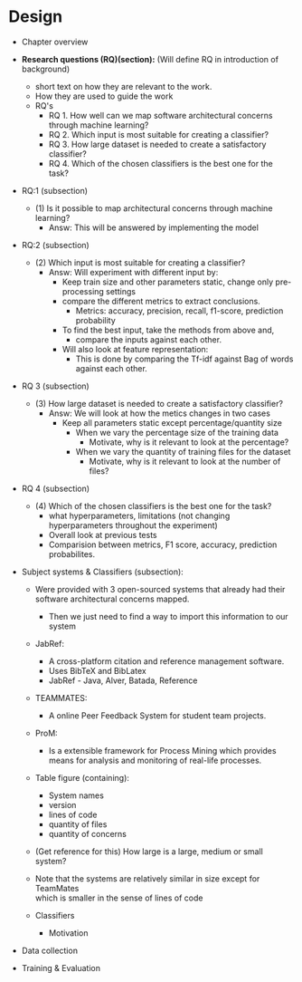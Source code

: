 # Design 
* Chapter overview

* __Research questions (RQ)(section):__
(Will define RQ in introduction of background)
  * short text on how they are relevant to the work.
  * How they are used to guide the work
  * RQ's 
    * RQ 1. How well can we map software architectural concerns through machine learning?  
    * RQ 2. Which input is most suitable for creating a classifier?
    * RQ 3. How large dataset is needed to create a satisfactory classifier?
    * RQ 4. Which of the chosen classifiers is the best one for the task?
    
* RQ:1 (subsection)
  * (1) Is it possible to map architectural concerns through machine learning?  
      * Answ: This will be answered by implementing the model

* RQ:2 (subsection)  
  * (2) Which input is most suitable for creating a classifier?  
    * Answ: Will experiment with different input by:  
        * Keep train size and other parameters static, change only pre-processing settings  
        * compare the different metrics to extract conclusions.   
          * Metrics: accuracy, precision, recall, f1-score, prediction probability   
        * To find the best input, take the methods from above and,   
          * compare the inputs against each other.  
        * Will also look at feature representation:  
          * This is done by comparing the Tf-idf against Bag of words   
            against each other.  
            
* RQ 3 (subsection)
  * (3) How large dataset is needed to create a satisfactory classifier?
    * Answ: We will look at how the metics changes in two cases  
      * Keep all parameters static except percentage/quantity size   
        * When we vary the percentage size of the training data   
          * Motivate, why is it relevant to look at the percentage?  
        * When we vary the quantity of training files for the dataset  
          * Motivate, why is it relevant to look at the number of files?  

* RQ 4 (subsection)
  * (4) Which of the chosen classifiers is the best one for the task?
      * what hyperparameters, limitations (not changing hyperparameters throughout the experiment) 
      * Overall look at previous tests
      * Comparision between metrics, F1 score, accuracy, prediction probabilites. 


* Subject systems & Classifiers (subsection):
    * Were provided with 3 open-sourced systems that already had their 
      software architectural concerns mapped.
      * Then we just need to find a way to import this information to our system
    * JabRef:
      * A cross-platform citation and reference management software.
      * Uses BibTeX and BibLatex
      * JabRef - Java, Alver, Batada, Reference
    * TEAMMATES:
      * A online Peer Feedback System for student team projects.
    * ProM:
      * Is a extensible framework for Process Mining which provides means for 
        analysis and monitoring of real-life processes.
    * Table figure (containing):
      * System names
      * version
      * lines of code
      * quantity of files
      * quantity of concerns
    * (Get reference for this) How large is a large, medium or small system? 
    * Note that the systems are relatively similar in size except for TeamMates  
      which is smaller in the sense of lines of code
      
  * Classifiers 
    * Motivation

* Data collection
* Training & Evaluation
